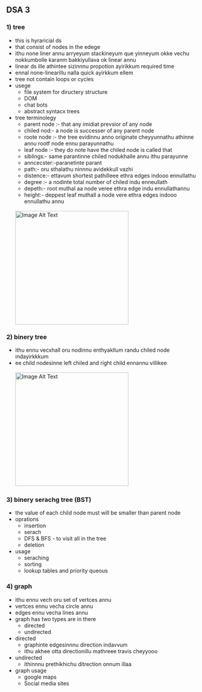 ## DSA 3

### 1) tree 

- this is hyraricial ds
- that consist of nodes in the edege
- ithu none liner annu arryeyum stackineyum que yinneyum okke vechu nokkumbolle karanm bakkiyullava ok linear annu
- linear ds ille athintee sizinnnu propotion ayirikkum required time
- ennal none-linearillu nalla quick ayirkkum ellem
- tree not contain loops or cycles
- usege
  - file system for diructery structure
  - DOM
  - chat bots
  - abstract syntacx trees
- tree terminolegy
  - parent node :- that any imidiat prevsior of any node
  - chiled nod:- a node is successer of any parent node
  - roote node :- the tree evidinnu anno originate cheyyunnathu athinne annu rootf node ennu parayunnathu
  - leaf node :- they do note have the chiled node is called that
  - siblings:- same parantinne chiled nodukhalle annu ithu parayunne
  - anncecster:-paranetinte parant
  - path:- oru sthalathu ninnnu avidekkull vazhi
  - distence:- ettavum shortest pathilleee ethra edges indooo ennullathu
  - degree :- a nodinte total number of chiled indu enneullath
  - depeth:- root muthal aa node veree ethra edge indu ennullathannu
  - height:- deppest leaf muthall a node vere ethra edges indooo ennullathu annu
    <br/>
    <br/>
   <img src="https://scaler-topics-articles-md.s3.us-west-2.amazonaws.com/tree-data-structure-terminologies.webp" alt="Image Alt Text" width="300" height="300" style="object-fit:cover;">

### 2) binery tree

- ithu ennu vecxhall oru nodinnu enthyakllum randu chiled node indayirkkkum
- ee child nodesinne left chiled and right child ennannu villikee
  <br/>
  <br/>
  <img src="https://encrypted-tbn0.gstatic.com/images?q=tbn:ANd9GcRJRH0bkcAhsNeoD-tjjcxr3XYG9irL3iOBEOS1C5-NBA&s" alt="Image Alt Text" width="300" height="300" style="object-fit:cover;">

### 3) binery serachg tree (BST)

- the value of each child node must will be smaller than parent node
- oprations
  - insertion
  - serach
  - DFS & BFS - to visit all in the tree
  - deletion
- usage
  - seraching
  - sorting
  - lookup tables and priority queous

### 4) graph 
- ithu ennu vech oru set of vertces annu 
- vertces ennu vecha circle annu
- edges ennu vecha lines annu
- graph has two types are in there
  - directed
  - undirected
- directed
  - graphinte edgesinnnu direction indavvum
  - ithu akhee otta directionillu mathreee travis cheyyooo
- undirected
   - ithinnnu prethikhichu ditrection onnum illaa
- graph usage
  -  google maps
  -  Social media sites
